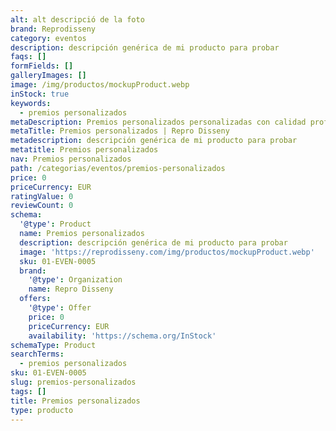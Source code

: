 ```yaml
---
alt: alt descripció de la foto
brand: Reprodisseny
category: eventos
description: descripción genérica de mi producto para probar
faqs: []
formFields: []
galleryImages: []
image: /img/productos/mockupProduct.webp
inStock: true
keywords:
  - premios personalizados
metaDescription: Premios personalizados personalizadas con calidad profesional en Cataluña.
metaTitle: Premios personalizados | Repro Disseny
metadescription: descripción genérica de mi producto para probar
metatitle: Premios personalizados
nav: Premios personalizados
path: /categorias/eventos/premios-personalizados
price: 0
priceCurrency: EUR
ratingValue: 0
reviewCount: 0
schema:
  '@type': Product
  name: Premios personalizados
  description: descripción genérica de mi producto para probar
  image: 'https://reprodisseny.com/img/productos/mockupProduct.webp'
  sku: 01-EVEN-0005
  brand:
    '@type': Organization
    name: Repro Disseny
  offers:
    '@type': Offer
    price: 0
    priceCurrency: EUR
    availability: 'https://schema.org/InStock'
schemaType: Product
searchTerms:
  - premios personalizados
sku: 01-EVEN-0005
slug: premios-personalizados
tags: []
title: Premios personalizados
type: producto
---
```


